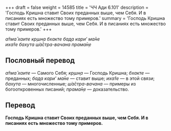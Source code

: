 +++
draft = false
weight = 14585
title = 'ЧЧ Ади 6.101'
description = 'Господь Кришна ставит Своих преданных выше, чем Себя. И в писаниях есть множество тому примеров.'
summary = 'Господь Кришна ставит Своих преданных выше, чем Себя. И в писаниях есть множество тому примеров.'
+++

_а̄тма̄ хаите кр̣шн̣а бхакте бад̣а кари’ ма̄не  
иха̄те бахута ш́а̄стра-вачана прама̄н̣е_

## Пословный перевод

_а̄тма̄_ _хаите_ — Самого Себя; _кр̣шн̣а_ — Господь Кришна; _бхакте_ — преданных; _бад̣а_ _кари’_ _ма̄не_ — ставит выше; _иха̄те_ — в этой связи; _бахута_ — многочисленные; _ш́а̄стра_\-_вачана_ — примеры из богооткровенных писаний; _прама̄н̣е_ — доказательство.

## Перевод

**Господь Кришна ставит Своих преданных выше, чем Себя. И в писаниях есть множество тому примеров.**
